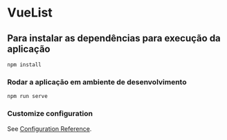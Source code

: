 # VueList

## Para instalar as dependências para execução da aplicação

```
npm install
```

### Rodar a aplicação em ambiente de desenvolvimento

```
npm run serve
```

### Customize configuration

See [Configuration Reference](https://cli.vuejs.org/config/).
